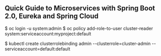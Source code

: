 ## Quick Guide to Microservices with Spring Boot 2.0, Eureka and Spring Cloud  

$ oc login -u system:admin
$ oc policy add-role-to-user cluster-reader system:serviceaccount:myproject:default

$ kubectl create clusterrolebinding admin --clusterrole=cluster-admin --serviceaccount=default:default
